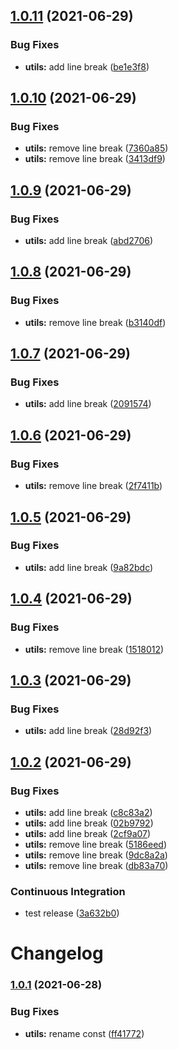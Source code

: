 ## [1.0.11](https://github.com/e-square-io/nx-github-actions/compare/v1.0.10...v1.0.11) (2021-06-29)

### Bug Fixes

- **utils:** add line break ([be1e3f8](https://github.com/e-square-io/nx-github-actions/commit/be1e3f8e91e54ed914fd7ef2b7a5b04e3ddce686))

## [1.0.10](https://github.com/e-square-io/nx-github-actions/compare/v1.0.9...v1.0.10) (2021-06-29)

### Bug Fixes

- **utils:** remove line break ([7360a85](https://github.com/e-square-io/nx-github-actions/commit/7360a85086c41c8b34dc9485a90af17b58073dda))
- **utils:** remove line break ([3413df9](https://github.com/e-square-io/nx-github-actions/commit/3413df9bd4e8e8c0c13ac3ce0f8141f55cc47428))

## [1.0.9](https://github.com/e-square-io/nx-github-actions/compare/v1.0.8...v1.0.9) (2021-06-29)

### Bug Fixes

- **utils:** add line break ([abd2706](https://github.com/e-square-io/nx-github-actions/commit/abd27062dab1558e461a552fedd4b6ab1ba63899))

## [1.0.8](https://github.com/e-square-io/nx-github-actions/compare/v1.0.7...v1.0.8) (2021-06-29)

### Bug Fixes

- **utils:** remove line break ([b3140df](https://github.com/e-square-io/nx-github-actions/commit/b3140dfad7fe5f6510c62e2c331c167b288950d1))

## [1.0.7](https://github.com/e-square-io/nx-github-actions/compare/v1.0.6...v1.0.7) (2021-06-29)

### Bug Fixes

- **utils:** add line break ([2091574](https://github.com/e-square-io/nx-github-actions/commit/2091574a65bd3e27758ad56e0569eb538bdea9b6))

## [1.0.6](https://github.com/e-square-io/nx-github-actions/compare/v1.0.5...v1.0.6) (2021-06-29)

### Bug Fixes

- **utils:** remove line break ([2f7411b](https://github.com/e-square-io/nx-github-actions/commit/2f7411bb18b32bdd5d589c14672455bb6cb6b7e2))

## [1.0.5](https://github.com/e-square-io/nx-github-actions/compare/v1.0.4...v1.0.5) (2021-06-29)

### Bug Fixes

- **utils:** add line break ([9a82bdc](https://github.com/e-square-io/nx-github-actions/commit/9a82bdcc75c97c7ac6108d837179ef959b7b6dab))

## [1.0.4](https://github.com/e-square-io/nx-github-actions/compare/v1.0.3...v1.0.4) (2021-06-29)

### Bug Fixes

- **utils:** remove line break ([1518012](https://github.com/e-square-io/nx-github-actions/commit/1518012b933f5be01a2158b68a7f46adeece2694))

## [1.0.3](https://github.com/e-square-io/nx-github-actions/compare/v1.0.2...v1.0.3) (2021-06-29)

### Bug Fixes

- **utils:** add line break ([28d92f3](https://github.com/e-square-io/nx-github-actions/commit/28d92f3b0ab597d0dc55caa014f357c2e5c305f4))

## [1.0.2](https://github.com/e-square-io/nx-github-actions/compare/v1.0.1...v1.0.2) (2021-06-29)

### Bug Fixes

- **utils:** add line break ([c8c83a2](https://github.com/e-square-io/nx-github-actions/commit/c8c83a252dca2d9e1b95da2349a051489959914b))
- **utils:** add line break ([02b9792](https://github.com/e-square-io/nx-github-actions/commit/02b97921f5f54b5020c4819a480c6cf1717c6e02))
- **utils:** add line break ([2cf9a07](https://github.com/e-square-io/nx-github-actions/commit/2cf9a07b38f656826d5a4fca94c914a7c9df8010))
- **utils:** remove line break ([5186eed](https://github.com/e-square-io/nx-github-actions/commit/5186eedb88b1597833bfe3ba59f7d8500e881981))
- **utils:** remove line break ([9dc8a2a](https://github.com/e-square-io/nx-github-actions/commit/9dc8a2a8eb58729d0d8fa51937ba538629bcca67))
- **utils:** remove line break ([db83a70](https://github.com/e-square-io/nx-github-actions/commit/db83a70f83aad8988ae00e45482a4e9ead248af8))

### Continuous Integration

- test release ([3a632b0](https://github.com/e-square-io/nx-github-actions/commit/3a632b0ecb2032942460def22be8f6648f97f13f))

# Changelog

### [1.0.1](https://www.github.com/e-square-io/nx-github-actions/compare/v1.0.0...v1.0.1) (2021-06-28)

### Bug Fixes

- **utils:** rename const ([ff41772](https://www.github.com/e-square-io/nx-github-actions/commit/ff417726f9bb1e0abe8b28f5ceb38c397fe7a474))

